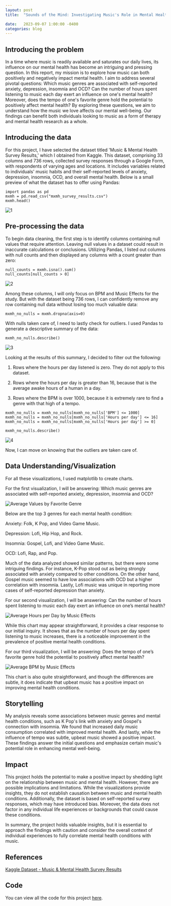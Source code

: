 ```yaml
---
layout: post
title:  "Sounds of the Mind: Investigating Music's Role in Mental Health"

date:   2023-09-07 1:00:00 -0400
categories: blog
---
```


## Introducing the problem

In a time where music is readily available and saturates our daily lives, its
influence on our mental health has become an intriguing and pressing question.
In this report, my mission is to explore how music can both positively and
negatively impact mental health. I aim to address several pivotal questions:
Which music genres are associated with self-reported anxiety, depression,
insomnia and OCD? Can the number of hours spent listening to music each day
exert an influence on one's mental health? Moreover, does the tempo of one's
favorite genre hold the potential to positively affect mental health? By
exploring these questions, we aim to understand how the music we love affects
our mental well-being. Our findings can benefit both individuals looking to
music as a form of therapy and mental health research as a whole.

## Introducing the data

For this project, I have selected the dataset titled 'Music & Mental Health
Survey Results,' which I obtained from Kaggle. This dataset, comprising 33
columns and 736 rows, collected survey responses through a Google Form, with
respondents of varying ages and locations. It includes variables related to
individuals' music habits and their self-reported levels of anxiety,
depression, insomnia, OCD, and overall mental health. Below is a small preview
of what the dataset has to offer using Pandas:
```
import pandas as pd
mxmh = pd.read_csv("mxmh_survey_results.csv")
mxmh.head()
```
![1](/assets/p1/1.png)

## Pre-processing the data
To begin data cleaning, the first step is to identify columns containing null
values that require attention. Leaving null values in a dataset could result in
inaccurate calculations or conclusions. Utilizing Pandas, I listed out columns
with null counts and then displayed any columns with a count greater than zero:
```
null_counts = mxmh.isna().sum()
null_counts[null_counts > 0]
```
![2](/assets/p1/2.png)

Among these columns, I will only focus on BPM and Music Effects for the study.
But with the dataset being 736 rows, I can confidently remove any row
containing null data without losing too much valuable data:
```
mxmh_no_nulls = mxmh.dropna(axis=0)
```

With nulls taken care of, I need to lastly check for outliers. I used Pandas to
generate a descriptive summary of the data:

```
mxmh_no_nulls.describe()
```
![3](/assets/p1/3.png)

Looking at the results of this summary, I decided to filter out the following:

1) Rows where the hours per day listened is zero. They do not apply to this dataset.

2) Rows where the hours per day is greater than 16, because that is the average
awake hours of a human in a day.

3) Rows where the BPM is over 1000, because it is extremely rare to find a
genre with that high of a tempo.

```
mxmh_no_nulls = mxmh_no_nulls[mxmh_no_nulls['BPM'] <= 1000]
mxmh_no_nulls = mxmh_no_nulls[mxmh_no_nulls['Hours per day'] <= 16]
mxmh_no_nulls = mxmh_no_nulls[mxmh_no_nulls['Hours per day'] >= 0]

mxmh_no_nulls.describe()
```
![4](/assets/p1/4.png)

Now, I can move on knowing that the outliers are taken care of.

## Data Understanding/Visualization
For all these visualizations, I used matplotlib to create charts.

For the first visualization, I will be answering: Which music genres are
associated with self-reported anxiety, depression, insomnia and OCD?

![Average Values by Favorite Genre](/assets/p1/average_values_by_favorite_genre.png)

Below are the top 3 genres for each mental health condition:

Anxiety: Folk, K Pop, and Video Game Music.

Depression: Lofi, Hip Hop, and Rock.

Insomnia: Gospel, Lofi, and Video Game Music.

OCD: Lofi, Rap, and Pop.

Much of the data analyzed showed similar patterns, but there were some
intriguing findings. For instance, K-Pop stood out as being strongly associated
with anxiety compared to other conditions. On the other hand, Gospel music
seemed to have low associations with OCD but a higher correlation with
insomnia. Lastly, Lofi music was unique in reporting more cases of
self-reported depression than anxiety.

For our second visualization, I will be answering: Can the number of hours
spent listening to music each day exert an influence on one’s mental health?

![Average Hours per Day by Music Effects](/assets/p1/average_hours_per_day_by_music_effects.png)

While this chart may appear straightforward, it provides a clear response to
our initial inquiry. It shows that as the number of hours per day spent
listening to music increases, there is a noticeable improvement in the
prevalence of positive mental health conditions.

For our third visualization, I will be answering: Does the tempo of one’s
favorite genre hold the potential to positively affect mental health?

![Average BPM by Music Effects](/assets/p1/average_bpm_by_music_effects.png)

This chart is also quite straightforward, and though the differences are
subtle, it does indicate that upbeat music has a positive impact on improving
mental health conditions.


## Storytelling
My analysis reveals some associations between music genres and mental health
conditions, such as K Pop's link with anxiety and Gospel's connection with
insomnia. We found that increased daily music consumption correlated with
improved mental health. And lastly, while the influence of tempo was subtle,
upbeat music showed a positive impact. These findings answer the initial
questions and emphasize certain music's potential role in enhancing mental
well-being.

## Impact
This project holds the potential to make a positive impact by shedding light on
the relationship between music and mental health. However, there are possible
implications and limitations. While the visualizations provide insights, they
do not establish causation between music and mental health conditions.
Additionally, the dataset is based on self-reported survey responses, which may
have introduced bias. Moreover, the data does not factor in any individual life
experiences or backgrounds that could cause these conditions.

In summary, the project holds valuable insights, but it is essential to
approach the findings with caution and consider the overall context of
individual experiences to fully correlate mental health conditions with music.

## References
[Kaggle Dataset - Music & Mental Health Survey Results](https://www.kaggle.com/datasets/catherinerasgaitis/mxmh-survey-results)

## Code
You can view all the code for this project [here](/assets/p1/project_one_code.html).
